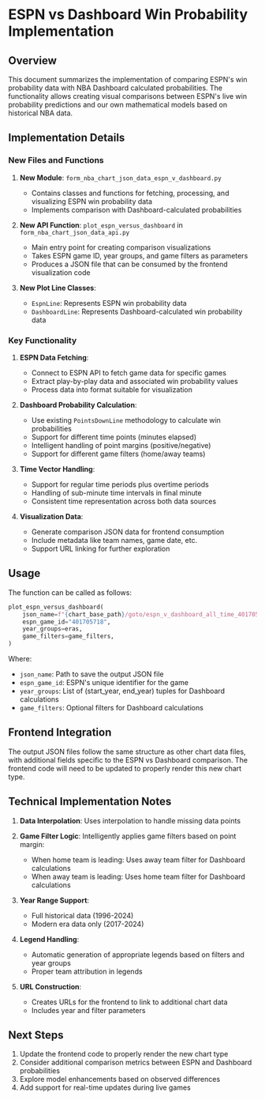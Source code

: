 # ESPN vs Dashboard Win Probability Implementation

## Overview

This document summarizes the implementation of comparing ESPN's win probability data with NBA Dashboard calculated probabilities. The functionality allows creating visual comparisons between ESPN's live win probability predictions and our own mathematical models based on historical NBA data.

## Implementation Details

### New Files and Functions

1. **New Module**: `form_nba_chart_json_data_espn_v_dashboard.py`
   - Contains classes and functions for fetching, processing, and visualizing ESPN win probability data
   - Implements comparison with Dashboard-calculated probabilities

2. **New API Function**: `plot_espn_versus_dashboard` in `form_nba_chart_json_data_api.py`
   - Main entry point for creating comparison visualizations
   - Takes ESPN game ID, year groups, and game filters as parameters
   - Produces a JSON file that can be consumed by the frontend visualization code

3. **New Plot Line Classes**:
   - `EspnLine`: Represents ESPN win probability data
   - `DashboardLine`: Represents Dashboard-calculated win probability data

### Key Functionality

1. **ESPN Data Fetching**:
   - Connect to ESPN API to fetch game data for specific games
   - Extract play-by-play data and associated win probability values
   - Process data into format suitable for visualization

2. **Dashboard Probability Calculation**:
   - Use existing `PointsDownLine` methodology to calculate win probabilities
   - Support for different time points (minutes elapsed)
   - Intelligent handling of point margins (positive/negative)
   - Support for different game filters (home/away teams)

3. **Time Vector Handling**:
   - Support for regular time periods plus overtime periods
   - Handling of sub-minute time intervals in final minute
   - Consistent time representation across both data sources

4. **Visualization Data**:
   - Generate comparison JSON data for frontend consumption
   - Include metadata like team names, game date, etc.
   - Support URL linking for further exploration

## Usage

The function can be called as follows:

```python
plot_espn_versus_dashboard(
    json_name=f"{chart_base_path}/goto/espn_v_dashboard_all_time_401705718.json.gz",
    espn_game_id="401705718",
    year_groups=eras,
    game_filters=game_filters,
)
```

Where:
- `json_name`: Path to save the output JSON file
- `espn_game_id`: ESPN's unique identifier for the game
- `year_groups`: List of (start_year, end_year) tuples for Dashboard calculations
- `game_filters`: Optional filters for Dashboard calculations

## Frontend Integration

The output JSON files follow the same structure as other chart data files, with additional fields specific to the ESPN vs Dashboard comparison. The frontend code will need to be updated to properly render this new chart type.

## Technical Implementation Notes

1. **Data Interpolation**: Uses interpolation to handle missing data points

2. **Game Filter Logic**: Intelligently applies game filters based on point margin:
   - When home team is leading: Uses away team filter for Dashboard calculations
   - When away team is leading: Uses home team filter for Dashboard calculations

3. **Year Range Support**: 
   - Full historical data (1996-2024)
   - Modern era data only (2017-2024)

4. **Legend Handling**:
   - Automatic generation of appropriate legends based on filters and year groups
   - Proper team attribution in legends

5. **URL Construction**:
   - Creates URLs for the frontend to link to additional chart data
   - Includes year and filter parameters

## Next Steps

1. Update the frontend code to properly render the new chart type
2. Consider additional comparison metrics between ESPN and Dashboard probabilities
3. Explore model enhancements based on observed differences
4. Add support for real-time updates during live games
